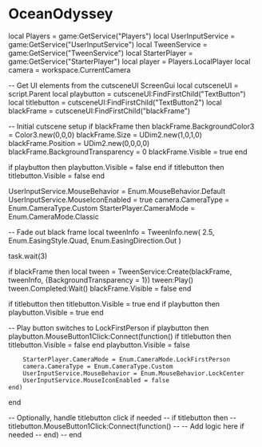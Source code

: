 # OceanOdyssey

local Players = game:GetService("Players")
local UserInputService = game:GetService("UserInputService")
local TweenService = game:GetService("TweenService")
local StarterPlayer = game:GetService("StarterPlayer")
local player = Players.LocalPlayer
local camera = workspace.CurrentCamera

-- Get UI elements from the cutsceneUI ScreenGui
local cutsceneUI = script.Parent
local playbutton = cutsceneUI:FindFirstChild("TextButton")
local titlebutton = cutsceneUI:FindFirstChild("TextButton2")
local blackFrame = cutsceneUI:FindFirstChild("blackFrame")

-- Initial cutscene setup
if blackFrame then
    blackFrame.BackgroundColor3 = Color3.new(0,0,0)
    blackFrame.Size = UDim2.new(1,0,1,0)
    blackFrame.Position = UDim2.new(0,0,0,0)
    blackFrame.BackgroundTransparency = 0
    blackFrame.Visible = true
end

if playbutton then playbutton.Visible = false end
if titlebutton then titlebutton.Visible = false end

UserInputService.MouseBehavior = Enum.MouseBehavior.Default
UserInputService.MouseIconEnabled = true
camera.CameraType = Enum.CameraType.Custom
StarterPlayer.CameraMode = Enum.CameraMode.Classic

-- Fade out black frame
local tweenInfo = TweenInfo.new(
    2.5,
    Enum.EasingStyle.Quad,
    Enum.EasingDirection.Out
)

task.wait(3)

if blackFrame then
    local tween = TweenService:Create(blackFrame, tweenInfo, {BackgroundTransparency = 1})
    tween:Play()
    tween.Completed:Wait()
    blackFrame.Visible = false
end

if titlebutton then titlebutton.Visible = true end
if playbutton then playbutton.Visible = true end

-- Play button switches to LockFirstPerson
if playbutton then
    playbutton.MouseButton1Click:Connect(function()
        if titlebutton then titlebutton.Visible = false end
        playbutton.Visible = false

        StarterPlayer.CameraMode = Enum.CameraMode.LockFirstPerson
        camera.CameraType = Enum.CameraType.Custom
        UserInputService.MouseBehavior = Enum.MouseBehavior.LockCenter
        UserInputService.MouseIconEnabled = false
    end)
end

-- Optionally, handle titlebutton click if needed
-- if titlebutton then
--     titlebutton.MouseButton1Click:Connect(function()
--         -- Add logic here if needed
--     end)
-- end
